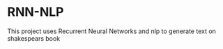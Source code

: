 # RNN-NLP

This project uses Recurrent Neural Networks and nlp to generate text on shakespears book

